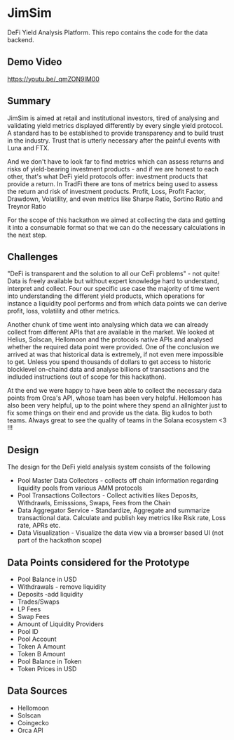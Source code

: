 # JimSim 
DeFi Yield Analysis Platform.
This repo contains the code for the data backend.

## Demo Video
https://youtu.be/_qmZON9IM00

## Summary
JimSim is aimed at retail and institutional investors, tired of analysing and validating yield metrics displayed differently by every single yield protocol. A standard has to be established to provide transparency and to build trust in the industry. Trust that is utterly necessary after the painful events with Luna and FTX.

And we don't have to look far to find metrics which can assess returns and risks of yield-bearing investment products - and if we are honest to each other, that's what DeFi yield protocols offer: investment products that provide a return. In TradFi there are tons of metrics being used to assess the return and risk of investment products. Profit, Loss, Profit Factor, Drawdown, Volatility, and even metrics like Sharpe Ratio, Sortino Ratio and Treynor Ratio

For the scope of this hackathon we aimed at collecting the data and getting it into a consumable format so that we can do the necessary calculations in the next step.

## Challenges

"DeFi is transparent and the solution to all our CeFi problems" - not quite! Data is freely available but without expert knowledge hard to understand, interpret and collect. Four our specific use case the majority of time went into understanding the different yield products, which operations for instance a liquidity pool performs and from which data points we can derive profit, loss, volatility and other metrics.

Another chunk of time went into analysing which data we can already collect from different APIs that are available in the market. We looked at Helius, Solscan, Hellomoon and the protocols native APIs and analysed whether the required data point were provided. One of the conclusion we arrived at was that historical data is extremely, if not even mere impossible to get. Unless you spend thousands of dollars to get access to historic blocklevel on-chaind data and analyse billions of transactions and the indluded instructions (out of scope for this hackathon).

At the end we were happy to have been able to collect the necessary data points from Orca's API, whose team has been very helpful. Hellomoon has also been very helpful, up to the point where they spend an allnighter just to fix some things on their end and provide us the data. Big kudos to both teams. Always great to see the quality of teams in the Solana ecosystem <3 !!!

## Design 
 The design for the DeFi yield analysis system consists of the following 
 * Pool Master Data Collectors - collects off chain information regarding liquidity pools from various AMM protocols 
 * Pool Transactions Collectors - Collect activities likes Deposits, Withdrawls, Emisssions, Swaps, Fees from the Chain 
 * Data Aggregator Service - Standardize, Aggregate and summarize transactional data. Calculate and publish key metrics like Risk rate, Loss rate, APRs etc.
 * Data Visualization - Visualize the data view via a browser based UI (not part of the hackathon scope)

## Data Points considered for the Prototype
- Pool Balance in USD
- Withdrawals - remove liquidity
- Deposits -add liquidity
- Trades/Swaps
- LP Fees
- Swap Fees
- Amount of Liquidity Providers
- Pool ID
- Pool Account
- Token A Amount
- Token B Amount
- Pool Balance in Token
- Token Prices in USD

## Data Sources
- Hellomoon
- Solscan
- Coingecko
- Orca API
